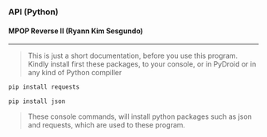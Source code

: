 ### API (Python)
#### MPOP Reverse II (Ryann Kim Sesgundo)

---
> This is just a short documentation, before you use this program. Kindly install first these packages, to your console, or in PyDroid or in any kind of Python compiller

```Bash
pip install requests
```
```Bash
pip install json
```

>These console commands, will install python packages such as json and requests, which are used to these program.